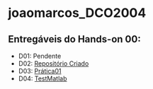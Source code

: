 # joaomarcos_DCO2004
## Entregáveis do Hands-on 00:
- D01: Pendente
- D02: [Repositório Criado](https://github.com/jmarcoscosta/joaomarcos_DCO2004/)
- D03: [Prática01](https://nbviewer.jupyter.org/github/jmarcoscosta/joaomarcos_DCO2004/blob/master/pratica1.ipynb)
- D04: [TestMatlab](https://nbviewer.jupyter.org/github/jmarcoscosta/joaomarcos_DCO2004/blob/master/testMatlab.ipynb)
